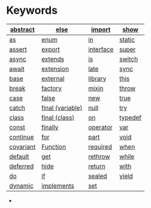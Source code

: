 # Keywords

| [abstract](https://dart.dev/language/class-modifiers#abstract)                     | [else](https://dart.dev/language/branches#if)                                | [import](https://dart.dev/language/libraries#using-libraries)                  | [show](https://dart.dev/language/libraries#importing-only-part-of-a-library) |
| ---------------------------------------------------------------------------------- | ---------------------------------------------------------------------------- | ------------------------------------------------------------------------------ | ---------------------------------------------------------------------------- |
| [as](https://dart.dev/language/operators#type-test-operators)                      | [enum](https://dart.dev/language/enums)                                      | [in](https://dart.dev/language/loops#for-loops)                                | [static](https://dart.dev/language/classes#class-variables-and-methods)      |
| [assert](https://dart.dev/language/error-handling#assert)                          | [export](https://dart.dev/guides/libraries/create-packages)                  | [interface](https://dart.dev/language/class-modifiers#interface)               | [super](https://dart.dev/language/extend)                                    |
| [async](https://dart.dev/language/async)                                           | [extends](https://dart.dev/language/extend)                                  | [is](https://dart.dev/language/operators#type-test-operators)                  | [switch](https://dart.dev/language/branches#switch)                          |
| [await](https://dart.dev/language/async)                                           | [extension](https://dart.dev/language/extension-methods)                     | [late](https://dart.dev/language/variables#late-variables)                     | [sync](https://dart.dev/language/functions#generators)                       |
| [base](https://dart.dev/language/class-modifiers#base)                             | [external](https://spec.dart.dev/DartLangSpecDraft.pdf#External%20Functions) | [library](https://dart.dev/language/libraries)                                 | [this](https://dart.dev/language/constructors)                               |
| [break](https://dart.dev/language/loops#break-and-continue)                        | [factory](https://dart.dev/language/constructors#factory-constructors)       | [mixin](https://dart.dev/language/mixins)                                      | [throw](https://dart.dev/language/error-handling#throw)                      |
| [case](https://dart.dev/language/branches#switch)                                  | [false](https://dart.dev/language/built-in-types#booleans)                   | [new](https://dart.dev/language/classes#using-constructors)                    | [true](https://dart.dev/language/built-in-types#booleans)                    |
| [catch](https://dart.dev/language/error-handling#catch)                            | [final (variable)](https://dart.dev/language/variables#final-and-const)      | [null](https://dart.dev/language/variables#default-value)                      | [try](https://dart.dev/language/error-handling#catch)                        |
| [class](https://dart.dev/language/classes#instance-variables)                      | [final (class)](https://dart.dev/language/class-modifiers#final)             | [on](https://dart.dev/language/error-handling#catch)                           | [typedef](https://dart.dev/language/typedefs)                                |
| [const](https://dart.dev/language/variables#final-and-const)                       | [finally](https://dart.dev/language/error-handling#finally)                  | [operator](https://dart.dev/language/methods#operators)                        | [var](https://dart.dev/language/variables)                                   |
| [continue](https://dart.dev/language/loops#break-and-continue)                     | [for](https://dart.dev/language/loops#for-loops)                             | [part](https://dart.dev/guides/libraries/create-packages#organizing-a-package) | [void](https://dart.dev/language/built-in-types)                             |
| [covariant](https://dart.dev/guides/language/sound-problems#the-covariant-keyword) | [Function](https://dart.dev/language/functions)                              | [required](https://dart.dev/language/functions#named-parameters)               | [when](https://dart.dev/language/branches#when)                              |
| [default](https://dart.dev/language/branches#switch)                               | [get](https://dart.dev/language/methods#getters-and-setters)                 | [rethrow](https://dart.dev/language/error-handling#catch)                      | [while](https://dart.dev/language/loops#while-and-do-while)                  |
| [deferred](https://dart.dev/language/libraries#lazily-loading-a-library)           | [hide](https://dart.dev/language/libraries#importing-only-part-of-a-library) | [return](https://dart.dev/language/functions#return-values)                    | [with](https://dart.dev/language/mixins)                                     |
| [do](https://dart.dev/language/loops#while-and-do-while)                           | [if](https://dart.dev/language/branches#if)                                  | [sealed](https://dart.dev/language/class-modifiers#sealed)                     | [yield](https://dart.dev/language/functions#generators)                      |
| [dynamic](https://dart.dev/language#important-concepts)                            | [implements](https://dart.dev/language/classes#implicit-interfaces)          | [set](https://dart.dev/language/methods#getters-and-setters)                   |                                                                              |

- 

